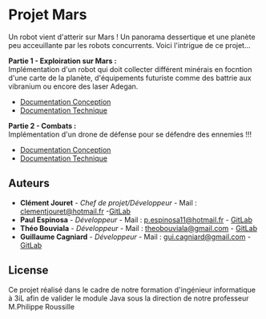 # Projet Mars

Un robot vient d'atterir sur Mars ! Un panorama dessertique et une planète peu acceuillante par les robots
concurrents. Voici l'intrigue de ce projet...

**Partie 1 - Exploiration sur Mars :**  
Implémentation d'un robot qui doit collecter différent  minérais en focntion d'une carte de la planète, d'équipements futuriste comme des battrie aux vibranium ou encore des laser Adegan.

* [Documentation Conception]()
* [Documentation Technique]()


**Partie 2 - Combats :**   
Implémentation d'un drone de défense pour se défendre des ennemies !!!

* [Documentation Conception]()
* [Documentation Technique]()

## Auteurs

* **Clément Jouret** - *Chef de projet/Développeur* - Mail : clementjouret@hotmail.fr -[GitLab](https://rodez.3il.fr/gitlab/c.jouret.19)
* **Paul Espinosa** - *Développeur* - Mail : p.espinosa11@hotmail.fr - [GitLab](https://rodez.3il.fr/gitlab/p.espinosa.19)
* **Théo Bouviala** - *Développeur* - Mail : theobouviala@gmail.com - [GitLab](https://rodez.3il.fr/gitlab/t.bouviala.19)
* **Guillaume Cagniard** - *Développeur* - Mail : gui.cagniard@gmail.com - [GitLab](https://rodez.3il.fr/gitlab/g.cagniard.19)

## License

Ce projet réalisé dans le cadre de notre formation d'ingénieur informatique à 3iL afin de valider le module Java sous la direction de notre professeur M.Philippe Roussille



